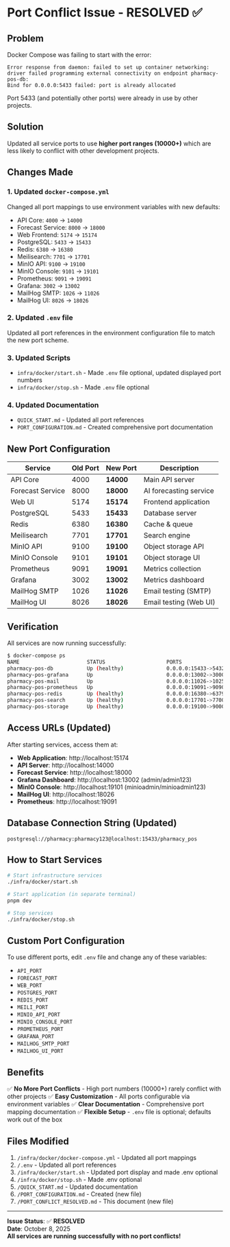 # Port Conflict Issue - RESOLVED ✅

## Problem

Docker Compose was failing to start with the error:

```
Error response from daemon: failed to set up container networking:
driver failed programming external connectivity on endpoint pharmacy-pos-db:
Bind for 0.0.0.0:5433 failed: port is already allocated
```

Port 5433 (and potentially other ports) were already in use by other projects.

## Solution

Updated all service ports to use **higher port ranges (10000+)** which are less likely to conflict with other development projects.

## Changes Made

### 1. Updated `docker-compose.yml`

Changed all port mappings to use environment variables with new defaults:

- API Core: `4000` → `14000`
- Forecast Service: `8000` → `18000`
- Web Frontend: `5174` → `15174`
- PostgreSQL: `5433` → `15433`
- Redis: `6380` → `16380`
- Meilisearch: `7701` → `17701`
- MinIO API: `9100` → `19100`
- MinIO Console: `9101` → `19101`
- Prometheus: `9091` → `19091`
- Grafana: `3002` → `13002`
- MailHog SMTP: `1026` → `11026`
- MailHog UI: `8026` → `18026`

### 2. Updated `.env` file

Updated all port references in the environment configuration file to match the new port scheme.

### 3. Updated Scripts

- `infra/docker/start.sh` - Made `.env` file optional, updated displayed port numbers
- `infra/docker/stop.sh` - Made `.env` file optional

### 4. Updated Documentation

- `QUICK_START.md` - Updated all port references
- `PORT_CONFIGURATION.md` - Created comprehensive port documentation

## New Port Configuration

| Service          | Old Port | New Port  | Description            |
| ---------------- | -------- | --------- | ---------------------- |
| API Core         | 4000     | **14000** | Main API server        |
| Forecast Service | 8000     | **18000** | AI forecasting service |
| Web UI           | 5174     | **15174** | Frontend application   |
| PostgreSQL       | 5433     | **15433** | Database server        |
| Redis            | 6380     | **16380** | Cache & queue          |
| Meilisearch      | 7701     | **17701** | Search engine          |
| MinIO API        | 9100     | **19100** | Object storage API     |
| MinIO Console    | 9101     | **19101** | Object storage UI      |
| Prometheus       | 9091     | **19091** | Metrics collection     |
| Grafana          | 3002     | **13002** | Metrics dashboard      |
| MailHog SMTP     | 1026     | **11026** | Email testing (SMTP)   |
| MailHog UI       | 8026     | **18026** | Email testing (Web UI) |

## Verification

All services are now running successfully:

```bash
$ docker-compose ps
NAME                      STATUS                    PORTS
pharmacy-pos-db           Up (healthy)              0.0.0.0:15433->5432/tcp
pharmacy-pos-grafana      Up                        0.0.0.0:13002->3000/tcp
pharmacy-pos-mail         Up                        0.0.0.0:11026->1025/tcp, 0.0.0.0:18026->8025/tcp
pharmacy-pos-prometheus   Up                        0.0.0.0:19091->9090/tcp
pharmacy-pos-redis        Up (healthy)              0.0.0.0:16380->6379/tcp
pharmacy-pos-search       Up (healthy)              0.0.0.0:17701->7700/tcp
pharmacy-pos-storage      Up (healthy)              0.0.0.0:19100->9000/tcp, 0.0.0.0:19101->9001/tcp
```

## Access URLs (Updated)

After starting services, access them at:

- **Web Application**: http://localhost:15174
- **API Server**: http://localhost:14000
- **Forecast Service**: http://localhost:18000
- **Grafana Dashboard**: http://localhost:13002 (admin/admin123)
- **MinIO Console**: http://localhost:19101 (minioadmin/minioadmin123)
- **MailHog UI**: http://localhost:18026
- **Prometheus**: http://localhost:19091

## Database Connection String (Updated)

```
postgresql://pharmacy:pharmacy123@localhost:15433/pharmacy_pos
```

## How to Start Services

```bash
# Start infrastructure services
./infra/docker/start.sh

# Start application (in separate terminal)
pnpm dev

# Stop services
./infra/docker/stop.sh
```

## Custom Port Configuration

To use different ports, edit `.env` file and change any of these variables:

- `API_PORT`
- `FORECAST_PORT`
- `WEB_PORT`
- `POSTGRES_PORT`
- `REDIS_PORT`
- `MEILI_PORT`
- `MINIO_API_PORT`
- `MINIO_CONSOLE_PORT`
- `PROMETHEUS_PORT`
- `GRAFANA_PORT`
- `MAILHOG_SMTP_PORT`
- `MAILHOG_UI_PORT`

## Benefits

✅ **No More Port Conflicts** - High port numbers (10000+) rarely conflict with other projects
✅ **Easy Customization** - All ports configurable via environment variables
✅ **Clear Documentation** - Comprehensive port mapping documentation
✅ **Flexible Setup** - `.env` file is optional; defaults work out of the box

## Files Modified

1. `/infra/docker/docker-compose.yml` - Updated all port mappings
2. `/.env` - Updated all port references
3. `/infra/docker/start.sh` - Updated port display and made .env optional
4. `/infra/docker/stop.sh` - Made .env optional
5. `/QUICK_START.md` - Updated documentation
6. `/PORT_CONFIGURATION.md` - Created (new file)
7. `/PORT_CONFLICT_RESOLVED.md` - This document (new file)

---

**Issue Status**: ✅ **RESOLVED**  
**Date**: October 8, 2025  
**All services are running successfully with no port conflicts!**
